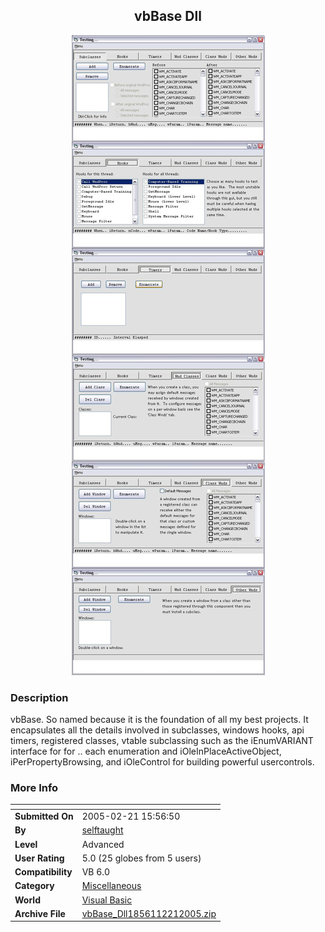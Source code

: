 ﻿<div align="center">

## vbBase Dll

<img src="PIC20052211759393486.jpg">
</div>

### Description

vbBase. So named because it is the foundation of all my best projects. It encapsulates all the details involved in subclasses, windows hooks, api timers, registered classes, vtable subclassing such as the iEnumVARIANT interface for for .. each enumeration and iOleInPlaceActiveObject, iPerPropertyBrowsing, and iOleControl for building powerful usercontrols.
 
### More Info
 


<span>             |<span>
---                |---
**Submitted On**   |2005-02-21 15:56:50
**By**             |[selftaught](https://github.com/Planet-Source-Code/PSCIndex/blob/master/ByAuthor/selftaught.md)
**Level**          |Advanced
**User Rating**    |5.0 (25 globes from 5 users)
**Compatibility**  |VB 6\.0
**Category**       |[Miscellaneous](https://github.com/Planet-Source-Code/PSCIndex/blob/master/ByCategory/miscellaneous__1-1.md)
**World**          |[Visual Basic](https://github.com/Planet-Source-Code/PSCIndex/blob/master/ByWorld/visual-basic.md)
**Archive File**   |[vbBase\_Dll1856112212005\.zip](https://github.com/Planet-Source-Code/selftaught-vbbase-dll__1-59082/archive/master.zip)








